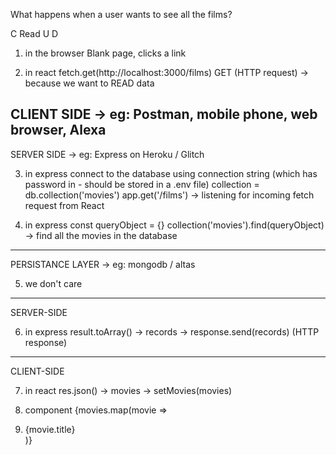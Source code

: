 What happens when a user wants to see all the films?

C
Read
U
D

1. in the browser
  Blank page, clicks a link

2. in react
  fetch.get(http://localhost:3000/films) GET (HTTP request) -> because we want to READ data

CLIENT SIDE -> eg: Postman, mobile phone, web browser, Alexa
--------------------------------------------------------------------------------
SERVER SIDE -> eg: Express on Heroku / Glitch

3. in express
  connect to the database using connection string (which has password in - should be stored in a .env file)
  collection = db.collection('movies')
  app.get('/films') -> listening for incoming fetch request from React

4. in express
  const queryObject = {}
  collection('movies').find(queryObject) -> find all the movies in the database

--------------------------------------------------------------------------------
PERSISTANCE LAYER -> eg: mongodb / altas

5. we don't care

--------------------------------------------------------------------------------
SERVER-SIDE

6. in express
  result.toArray() -> records -> response.send(records) (HTTP response)

--------------------------------------------------------------------------------
CLIENT-SIDE

7. in react
  res.json() -> movies -> setMovies(movies)

8. component
  {movies.map(movie => <li>{movie.title}</li>)}
